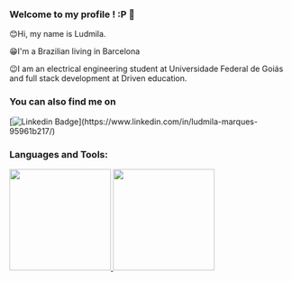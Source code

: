 ### Welcome to my profile !  :P 👋

😊Hi, my name is Ludmila.

😁I'm a Brazilian living in Barcelona

😉I am an electrical engineering student at Universidade Federal de Goiás and full stack development at Driven education.


###  You can also find me on
[![Linkedin Badge](https://img.shields.io/badge/-LinkedIn-blue?style=flat-square&logo=Linkedin&logoColor=white&link=[https://www.linkedin.com/in/paula-wiltiner-santana-2a056719a/](https://www.linkedin.com/in/ludmila-marques-95961b217/))](https://www.linkedin.com/in/ludmila-marques-95961b217/)

### Languages and Tools:

<div >
  <a href="https://github.com/Ludmila06Marques">
  <img height="180em" src="https://github-readme-stats.vercel.app/api?username=Ludmila06Marques&show_icons=true&theme=dracula&include_all_commits=true&count_private=true"/>
  <img height="180em" src="https://github-readme-stats.vercel.app/api/top-langs/?username=Ludmila06Marques&layout=compact&langs_count=7&theme=dracula"/>
</div>

<!--
**Ludmila06Marques/Ludmila06Marques** is a ✨ _special_ ✨ repository because its `README.md` (this file) appears on your GitHub profile.

Here are some ideas to get you started:

- 🔭 I’m currently working on ...
- 🌱 I’m currently learning ...
- 👯 I’m looking to collaborate on ...
- 🤔 I’m looking for help with ...
- 💬 Ask me about ...
- 📫 How to reach me: ...
- 😄 Pronouns: ...
- ⚡ Fun fact: ...
-->
